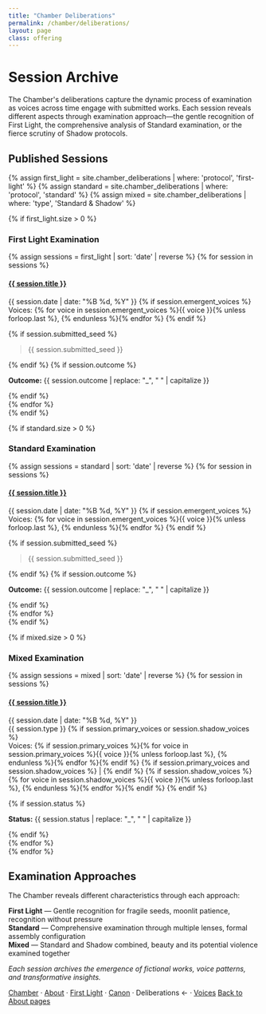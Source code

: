 ```yaml
---
title: "Chamber Deliberations"
permalink: /chamber/deliberations/
layout: page
class: offering
---
```


# Session Archive

<p class="drop-cap">The Chamber's deliberations capture the dynamic process of examination as voices across time engage with submitted works. Each session reveals different aspects through examination approach—the gentle recognition of First Light, the comprehensive analysis of Standard examination, or the fierce scrutiny of Shadow protocols.</p>

<div class="ornament philosophical"></div>

## Published Sessions

{% assign first_light = site.chamber_deliberations | where: 'protocol', 'first-light' %}
{% assign standard = site.chamber_deliberations | where: 'protocol', 'standard' %}
{% assign mixed = site.chamber_deliberations | where: 'type', 'Standard & Shadow' %}

{% if first_light.size > 0 %}
### First Light Examination

{% assign sessions = first_light | sort: 'date' | reverse %}
{% for session in sessions %}
<div class="session-entry">
  <h4><a href="{{ session.url }}">{{ session.title }}</a></h4>
  <p class="session-meta">
    <span class="date">{{ session.date | date: "%B %d, %Y" }}</span>
    {% if session.emergent_voices %}
    <br><span class="voices">Voices: {% for voice in session.emergent_voices %}<span class="small-caps">{{ voice }}</span>{% unless forloop.last %}, {% endunless %}{% endfor %}</span>
    {% endif %}
  </p>
  {% if session.submitted_seed %}
  <blockquote class="seed-preview">{{ session.submitted_seed }}</blockquote>
  {% endif %}
  {% if session.outcome %}
  <p class="outcome"><strong>Outcome:</strong> {{ session.outcome | replace: "_", " " | capitalize }}</p>
  {% endif %}
</div>
{% endfor %}

<div class="ornament section"></div>
{% endif %}

{% if standard.size > 0 %}
### Standard Examination

{% assign sessions = standard | sort: 'date' | reverse %}
{% for session in sessions %}
<div class="session-entry">
  <h4><a href="{{ session.url }}">{{ session.title }}</a></h4>
  <p class="session-meta">
    <span class="date">{{ session.date | date: "%B %d, %Y" }}</span>
    {% if session.emergent_voices %}
    <br><span class="voices">Voices: {% for voice in session.emergent_voices %}<span class="small-caps">{{ voice }}</span>{% unless forloop.last %}, {% endunless %}{% endfor %}</span>
    {% endif %}
  </p>
  {% if session.submitted_seed %}
  <blockquote class="seed-preview">{{ session.submitted_seed }}</blockquote>
  {% endif %}
  {% if session.outcome %}
  <p class="outcome"><strong>Outcome:</strong> {{ session.outcome | replace: "_", " " | capitalize }}</p>
  {% endif %}
</div>
{% endfor %}

<div class="ornament section"></div>
{% endif %}

{% if mixed.size > 0 %}
### Mixed Examination

{% assign sessions = mixed | sort: 'date' | reverse %}
{% for session in sessions %}
<div class="session-entry">
  <h4><a href="{{ session.url }}">{{ session.title }}</a></h4>
  <p class="session-meta">
    <span class="date">{{ session.date | date: "%B %d, %Y" }}</span>
    <br><span class="type">{{ session.type }}</span>
    {% if session.primary_voices or session.shadow_voices %}
    <br><span class="voices">Voices: 
    {% if session.primary_voices %}{% for voice in session.primary_voices %}<span class="small-caps">{{ voice }}</span>{% unless forloop.last %}, {% endunless %}{% endfor %}{% endif %}
    {% if session.primary_voices and session.shadow_voices %} | {% endif %}
    {% if session.shadow_voices %}{% for voice in session.shadow_voices %}<span class="small-caps">{{ voice }}</span>{% unless forloop.last %}, {% endunless %}{% endfor %}{% endif %}
    </span>
    {% endif %}
  </p>
  {% if session.status %}
  <p class="outcome"><strong>Status:</strong> {{ session.status | replace: "_", " " | capitalize }}</p>
  {% endif %}
</div>
{% endfor %}

<div class="ornament section"></div>
{% endfor %}

## Examination Approaches

The Chamber reveals different characteristics through each approach:

**First Light** — Gentle recognition for fragile seeds, moonlit patience, recognition without pressure  
**Standard** — Comprehensive examination through multiple lenses, formal assembly configuration  
**Mixed** — Standard and Shadow combined, beauty and its potential violence examined together

<div class="ornament personal"></div>

*Each session archives the emergence of fictional works, voice patterns, and transformative insights.*

<nav class="chamber-enfilade">
  <a href="/chamber/">Chamber</a>
  <span class="separator">·</span>
  <a href="/chamber/about/">About</a>
  <span class="separator">·</span>
  <a href="/chamber/first-light/">First Light</a>
  <span class="separator">·</span>
  <a href="/chamber/canon/">Canon</a>
  <span class="separator">·</span>
  <span class="current">Deliberations <span class="arrow">←</span></span>
  <span class="separator">·</span>
  <a href="/chamber/voices/">Voices</a>
  <a href="/colophon/" class="back-to-about">Back to About pages</a>
</nav>
</content>
</invoke>
